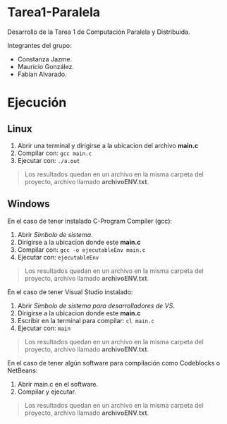 # Tarea1-Paralela

Desarrollo de la Tarea 1 de Computación Paralela y Distribuida.

Integrantes del grupo:
 - Constanza Jazme.
 - Mauricio González.
 - Fabian Alvarado.

# Ejecución

## Linux

 1. Abrir una terminal y dirigirse a la ubicacion del archivo **main.c**
 2. Compilar con: `gcc main.c`
 3. Ejecutar con: `./a.out`
> Los resultados quedan en un archivo en la misma carpeta del
>                      proyecto,    archivo llamado **archivoENV.txt**.

## Windows

En el caso de tener instalado C-Program Compiler (gcc):
 1. Abrir *Simbolo de sistema*.
 2. Dirigirse a la ubicacion donde este **main.c** 
 3. Compilar con: `gcc -o ejecutableEnv main.c`
 4. Ejecutar con: `ejecutableEnv`
> Los resultados quedan en un archivo en la misma carpeta del
>                      proyecto,    archivo llamado **archivoENV.txt**.

En el caso de tener Visual Studio instalado:
 1. Abrir *Símbolo de sistema para desarrolladores de VS*. 
 2. Dirigirse a la ubicacion donde este **main.c** 
 3. Escribir en la terminal para compilar: `cl main.c`
 4. Ejecutar con: `main`
> Los resultados quedan en un archivo en la misma carpeta del
>                      proyecto,    archivo llamado **archivoENV.txt**.

En el caso de tener algún software para compilación como Codeblocks o NetBeans:
 1. Abrir main.c en el software.
 2. Compilar y ejecutar.
> Los resultados quedan en un archivo en la misma carpeta del
>                      proyecto,    archivo llamado **archivoENV.txt**.

